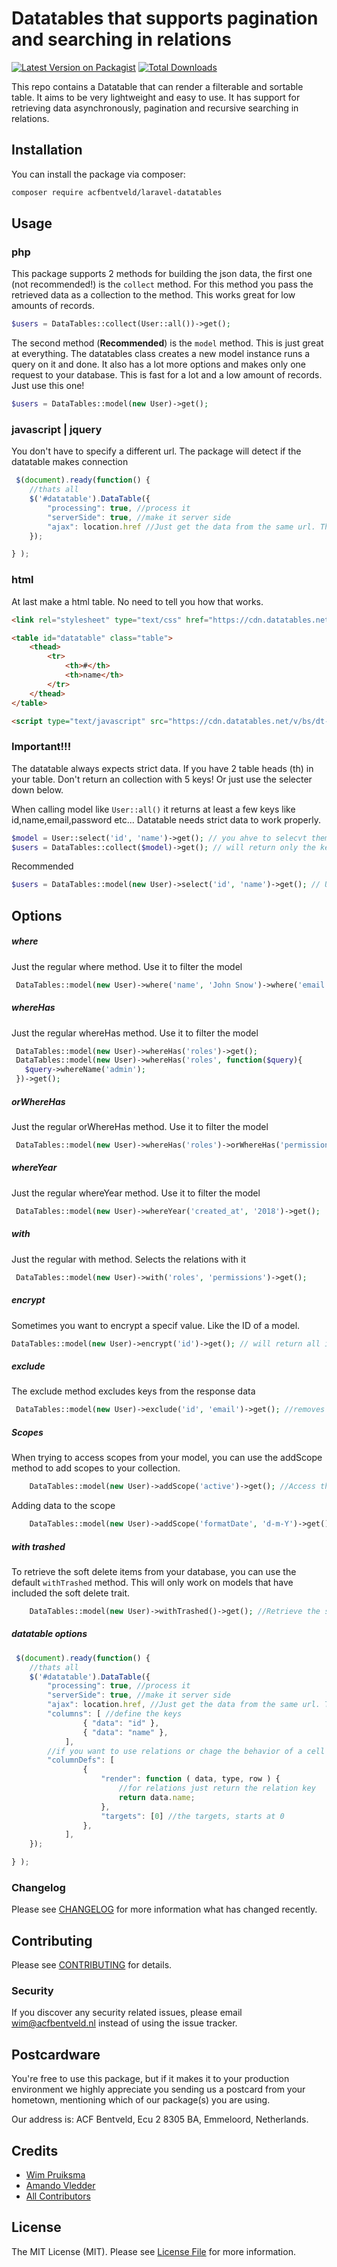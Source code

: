 # Datatables that supports pagination and searching in relations

[![Latest Version on Packagist](https://img.shields.io/packagist/v/acfbentveld/laravel-datatables.svg?style=flat-square)](https://packagist.org/packages/acfbentveld/laravel-datatables)
[![Total Downloads](https://img.shields.io/packagist/dt/acfbentveld/laravel-datatables.svg?style=flat-square)](https://packagist.org/packages/acfbentveld/laravel-datatables)

This repo contains a Datatable that can render a filterable and sortable table. It aims to be very lightweight and easy to use. It has support for retrieving data asynchronously, pagination and recursive searching in relations.

## Installation

You can install the package via composer:

```bash
composer require acfbentveld/laravel-datatables
```

## Usage
### php
This package supports 2 methods for building the json data, the first one (not recommended!) is the `collect` method. For this method you pass the retrieved data as a collection to the method. This works great for low amounts of records. 
``` php
$users = DataTables::collect(User::all())->get();
```
The second method (**Recommended**) is the `model` method. This is just great at everything. The datatables class creates a new model instance runs a query on it and done. It also has a lot more options and makes only one request to your database. This is fast for a lot and a low amount of records. Just use this one!
``` php
$users = DataTables::model(new User)->get();
```
### javascript | jquery
You don't have to specify a different url. The package will detect if the datatable makes connection
``` javascript
 $(document).ready(function() {
    //thats all
    $('#datatable').DataTable({
        "processing": true, //process it
        "serverSide": true, //make it server side
        "ajax": location.href //Just get the data from the same url. The package will handle it all
    });

} );
```

### html
At last make a html table. No need to tell you how that works.
``` html
<link rel="stylesheet" type="text/css" href="https://cdn.datatables.net/v/bs/dt-1.10.16/datatables.min.css"/>

<table id="datatable" class="table">
    <thead>
        <tr>
            <th>#</th>
            <th>name</th>
        </tr>
    </thead>
</table>

<script type="text/javascript" src="https://cdn.datatables.net/v/bs/dt-1.10.16/datatables.min.js"></script>
```

### Important!!!
The datatable always expects strict data. If you have 2 table heads (th) in your table. Don't return an collection with 5 keys! Or just use the selecter down below.

When calling model like `User::all()` it returns at least a few keys like id,name,email,password etc...
Datatable needs strict data to work properly. 

``` php
$model = User::select('id', 'name')->get(); // you ahve to selecvt them before passing them to the datatable
$users = DataTables::collect($model)->get(); // will return only the keys id and name
```
Recommended
``` php
$users = DataTables::model(new User)->select('id', 'name')->get(); // Using the model method you can use the selecter
```

## Options

##### where
Just the regular where method. Use it to filter the model
```php
 DataTables::model(new User)->where('name', 'John Snow')->where('email', 'knows@nothing.com')->get();
```
##### whereHas
Just the regular whereHas method. Use it to filter the model
```php
 DataTables::model(new User)->whereHas('roles')->get();
 DataTables::model(new User)->whereHas('roles', function($query){
   $query->whereName('admin');
 })->get();
```

##### orWhereHas
Just the regular orWhereHas method. Use it to filter the model
```php
 DataTables::model(new User)->whereHas('roles')->orWhereHas('permissions')->get();
```

##### whereYear
Just the regular whereYear method. Use it to filter the model
```php
 DataTables::model(new User)->whereYear('created_at', '2018')->get();
```
##### with
Just the regular with method. Selects the relations with it
```php
 DataTables::model(new User)->with('roles', 'permissions')->get();
```
##### encrypt
Sometimes you want to encrypt a specif value. Like the ID of a model.
``` php
DataTables::model(new User)->encrypt('id')->get(); // will return all items with an encrypted value
```

##### exclude
The exclude method excludes keys from the response data
``` php
 DataTables::model(new User)->exclude('id', 'email')->get(); //removes the id column from the collection
```

##### Scopes
When trying to access scopes from your model, you can use the addScope method to add scopes to your collection.
```php
    DataTables::model(new User)->addScope('active')->get(); //Access the scopeActive on the users model
```
Adding data to the scope
```php
    DataTables::model(new User)->addScope('formatDate', 'd-m-Y')->get(); //Access the scopeFormatDate with data
```

##### with trashed
To retrieve the soft delete items from your database, you can use the default `withTrashed` method.
This will only work on models that have included the soft delete trait.
```php
    DataTables::model(new User)->withTrashed()->get(); //Retrieve the soft deleted items.
```

##### datatable options
``` javascript
 $(document).ready(function() {
    //thats all
    $('#datatable').DataTable({
        "processing": true, //process it
        "serverSide": true, //make it server side
        "ajax": location.href, //Just get the data from the same url. The package will handle it all
        "columns": [ //define the keys
                { "data": "id" },
                { "data": "name" },
            ],
        //if you want to use relations or chage the behavior of a cell
        "columnDefs": [
                {
                    "render": function ( data, type, row ) {
                        //for relations just return the relation key
                        return data.name;
                    },
                    "targets": [0] //the targets, starts at 0
                },
            ],
    });

} );
```

### Changelog

Please see [CHANGELOG](CHANGELOG.md) for more information what has changed recently.

## Contributing

Please see [CONTRIBUTING](CONTRIBUTING.md) for details.

### Security

If you discover any security related issues, please email wim@acfbentveld.nl instead of using the issue tracker.

## Postcardware

You're free to use this package, but if it makes it to your production environment we highly appreciate you sending us a postcard from your hometown, mentioning which of our package(s) you are using.

Our address is: ACF Bentveld, Ecu 2 8305 BA, Emmeloord, Netherlands.

## Credits

- [Wim Pruiksma](https://github.com/wimurk)
- [Amando Vledder](https://github.com/AmandoVledder)
- [All Contributors](../../contributors)

## License

The MIT License (MIT). Please see [License File](LICENSE.md) for more information.
